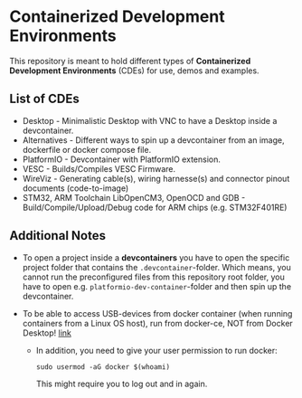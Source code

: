# Containerized Development Environments

This repository is meant to hold different types of **Containerized Development Environments** (CDEs) for use, demos and examples.


## List of CDEs

- Desktop - Minimalistic Desktop with VNC to have a Desktop inside a devcontainer.
- Alternatives - Different ways to spin up a devcontainer from an image, dockerfile or docker compose file.
- PlatformIO - Devcontainer with PlatformIO extension.
- VESC - Builds/Compiles VESC Firmware.
- WireViz - Generating cable(s), wiring harnesse(s) and connector pinout documents (code-to-image)
- STM32, ARM Toolchain LibOpenCM3, OpenOCD and GDB - Build/Compile/Upload/Debug code for ARM chips (e.g. STM32F401RE)


## Additional Notes

- To open a project inside a **devcontainers** you have to open the specific project folder that contains the `.devcontainer`-folder. Which means, you cannot run the preconfigured files from this repository root folder, you have to open e.g. `platformio-dev-container`-folder and then spin up the devcontainer.

- To be able to access USB-devices from docker container (when running containers from a Linux OS host), run from docker-ce, NOT from Docker Desktop! [link](https://forums.docker.com/t/docker-desktop-not-working-on-ubuntu-24-04/141054/3)
    - In addition, you need to give your user permission to run docker:
        ```
        sudo usermod -aG docker $(whoami)
        ```
        This might require you to log out and in again.

